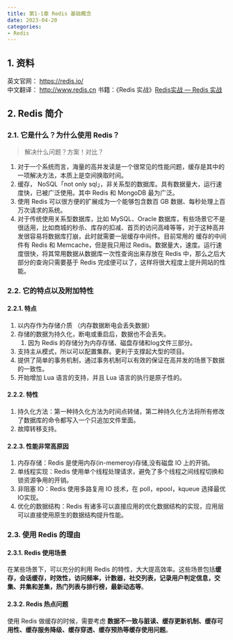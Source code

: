 ```yaml
---
title: 第1-1章 Redis 基础概念
date: 2023-04-20
categories: 
- Redis
---
```


## 1. 资料

英文官网： https://redis.io/   
中文翻译： http://www.redis.cn
书籍：《Redis 实战》[Redis实战 — Redis 实战](http://redisinaction.com/)

## 2. Redis 简介

### 2.1. 它是什么？为什么使用 Redis？

> 解决什么问题？方案！对比？

1. 对于一个系统而言，海量的高并发读是一个很常见的性能问题，缓存是其中的一项解决方法，本质上是空间换取时间。
2. 缓存， NoSQL「not only sql」，非关系型的数据库。具有数据量大，运行速度快，已被广泛使用。其中 Redis 和 MongoDB 最为广泛。
3. 使用 Redis 可以很方便的扩展成为一个能够包含数百 GB 数据、每秒处理上百万次请求的系统。
4. 对于传统使用关系型数据库，比如 MySQL、Oracle 数据库，有些场景它不是很适用，比如商城的秒杀、库存的扣减、首页的访问高峰等等，对于这种高并发很容易将数据库打崩，此时就需要一层缓存中间件。目前常用的 缓存的中间件有 Redis 和 Memcache，但是我只用过 Redis。数据量大，速度。运行速度很快，将其常用数据从数据库一次性查询出来存放在 Redis 中，那么之后大部分的查询只需要基于 Redis 完成便可以了，这样将很大程度上提升网站的性能。

### 2.2. 它的特点以及附加特性

#### 2.2.1. 特点

1. 以内存作为存储介质 （内存数据断电会丢失数据）
2. 存储的数据为持久化，断电或重启后，数据也不会丢失。
    1. 因为 Redis 的存储分为内存存储、磁盘存储和log文件三部分。
3. 支持主从模式，所以可以配置集群。更利于支撑起大型的项目。
4. 提供了简单的事务机制，通过事务机制可以有效的保证在高并发的场景下数据的一致性。
5. 开始增加 Lua 语言的支持，并且 Lua 语言的执行是原子性的。

#### 2.2.2. 特性

1. 持久化方法：第一种持久化方法为时间点转储，第二种持久化方法将所有修改了数据库的命令都写入一个只追加文件里面。
2. 故障转移支持。

#### 2.2.3. 性能非常高原因

1. 内存存储：Redis 是使用内存(in-memeroy)存储,没有磁盘 IO 上的开销。
2. 单线程实现：Redis 使用单个线程处理请求，避免了多个线程之间线程切换和锁资源争用的开销。
3. 非阻塞 IO：Redis 使用多路复用 IO 技术，在 poll，epool，kqueue 选择最优IO实现。
4. 优化的数据结构：Redis 有诸多可以直接应用的优化数据结构的实现，应用层可以直接使用原生的数据结构提升性能。

### 2.3. 使用 Redis 的理由

#### 2.3.1. Redis 使用场景

在某些场景下，可以充分的利用 Redis 的特性，大大提高效率。这些场景包括**缓存，会话缓存，时效性，访问频率，计数器，社交列表，记录用户判定信息，交集、并集和差集，热门列表与排行榜，最新动态等**。

#### 2.3.2. Redis 热点问题

使用 Redis 做缓存的时候，需要考虑 **数据不一致与脏读、缓存更新机制、缓存可用性、缓存服务降级、缓存穿透、缓存预热等缓存使用问题**。
